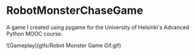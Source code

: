 # RobotMonsterChaseGame

A game I created using pygame for the University of Helsinki's Advanced Python MOOC course.

![Gameplay](gifs/Robot Monster Game Gif.gif)
